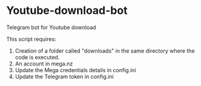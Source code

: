 # Youtube-download-bot
Telegram bot for Youtube download

This script requires: 
1. Creation of a folder called "downloads" in the same directory where the code is executed.
2. An account in mega.nz
3. Update the Mega credentials details in config.ini
4. Update the Telegram token in config.ini
